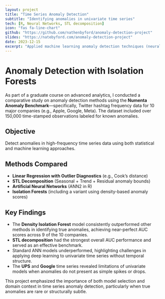 ```yaml
---
layout: project
title: "Time Series Anomaly Detection"
subtitle: "Identifying anomalies in univariate time series"
tech: [R, Neural Networks, STL decomposition]
icon: "fas fa-line-chart"
github: "https://github.com/nathenbyford/anomaly-detection-project"
slides: "https://natebyford.com/anomaly-detection-project"
date: 2023-12-15
excerpt: "Applied machine learning anomaly detection techniques (neural networks, STL, regression leverage points, isolation forests) to identify irregularities in complex time series datasets."
---
```


# Anomaly Detection with Isolation Forests

As part of a graduate course on advanced analytics, I conducted a comparative study on anomaly detection methods using the **Numenta Anomaly Benchmark**—specifically, Twitter hashtag frequency data for 10 major companies (e.g., Apple, Google, Meta). The dataset included over 150,000 time-stamped observations labeled for known anomalies.

## Objective
Detect anomalies in high-frequency time series data using both statistical and machine learning approaches.

## Methods Compared
- **Linear Regression with Outlier Diagnostics** (e.g., Cook’s distance)
- **STL Decomposition** (Seasonal + Trend + Residual anomaly bounds)
- **Artificial Neural Networks** (ANN2 in R)
- **Isolation Forests** (including a variant using density-based anomaly scores)

## Key Findings
- The **Density Isolation Forest** model consistently outperformed other methods in identifying true anomalies, achieving near-perfect AUC scores across 9 of the 10 companies.
- **STL decomposition** had the strongest overall AUC performance and served as an effective benchmark.
- Standard ANN models underperformed, highlighting challenges in applying deep learning to univariate time series without temporal structure.
- The **UPS** and **Google** time series revealed limitations of univariate models when anomalies do not present as simple spikes or drops.

This project emphasized the importance of both model selection and domain context in time series anomaly detection, particularly when true anomalies are rare or structurally subtle.
